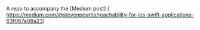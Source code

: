 A repo to accompany the [Medium post] (
https://medium.com/@stevenpcurtis/reachability-for-ios-swift-applications-63f067e08a23)
